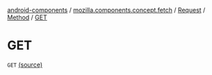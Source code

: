 [android-components](../../../index.md) / [mozilla.components.concept.fetch](../../index.md) / [Request](../index.md) / [Method](index.md) / [GET](./-g-e-t.md)

# GET

`GET` [(source)](https://github.com/mozilla-mobile/android-components/blob/master/components/concept/fetch/src/main/java/mozilla/components/concept/fetch/Request.kt#L96)